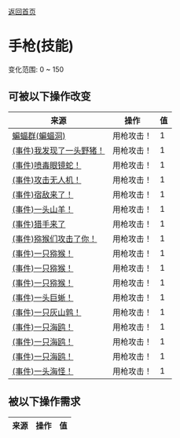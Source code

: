 [返回首页](index.md)  
# 手枪(技能)  
变化范围: 0 ~ 150  
## 可被以下操作改变  
来源  |  操作  |  值  
----  |  ----  |  ----  
[蝙蝠群(蝙蝠洞)](BatColony.md)  |  用枪攻击！  |  1  
[(事件)我发现了一头野猪！](Event_BoarFight.md)  |  用枪攻击！  |  1  
[(事件)喷毒眼镜蛇！](Event_CobraFight.md)  |  用枪攻击！  |  1  
[(事件)攻击无人机！](Event_DroneFight.md)  |  用枪攻击！  |  1  
[(事件)宿敌来了！](Event_EnemyFight.md)  |  用枪攻击！  |  1  
[(事件)一头山羊！](Event_GoatFight.md)  |  用枪攻击！  |  1  
[(事件)猎手来了](Event_HunterFight.md)  |  用枪攻击！  |  1  
[(事件)猕猴们攻击了你！](Event_MacaqueDenFight.md)  |  用枪攻击！  |  1  
[(事件)一只猕猴！](Event_MacaqueFight.md)  |  用枪攻击！  |  1  
[(事件)一只猕猴！](Event_MacaqueFightRaid.md)  |  用枪攻击！  |  1  
[(事件)一只猕猴！](Event_MacaqueUndeadFight.md)  |  用枪攻击！  |  1  
[(事件)一头巨蜥！](Event_MonitorFight.md)  |  用枪攻击！  |  1  
[(事件)一只灰山鹑！](Event_PartridgeFight.md)  |  用枪攻击！  |  1  
[(事件)一只海鸥！](Event_SeagullFight.md)  |  用枪攻击！  |  1  
[(事件)一只海鸥！](Event_SeagullRaid.md)  |  用枪攻击！  |  1  
[(事件)一只海鸥！](Event_SeagullRaidCrop.md)  |  用枪攻击！  |  1  
[(事件)一头海怪！](Event_SeahoundFight.md)  |  用枪攻击！  |  1  
## 被以下操作需求  
来源  |  操作  |  值  
----  |  ----  |  ----  

